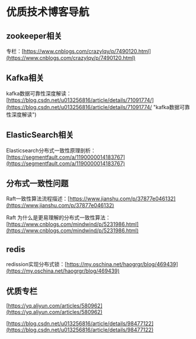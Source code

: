 # 优质技术博客导航

## zookeeper相关

专栏：[https://www.cnblogs.com/crazylqy/p/7490120.html](https://www.cnblogs.com/crazylqy/p/7490120.html)

## Kafka相关

kafka数据可靠性深度解读：[https://blog.csdn.net/u013256816/article/details/71091774/](https://blog.csdn.net/u013256816/article/details/71091774/ "kafka数据可靠性深度解读")

## ElasticSearch相关

Elasticsearch分布式一致性原理剖析：[https://segmentfault.com/a/1190000014183767](https://segmentfault.com/a/1190000014183767)

## 分布式一致性问题

Raft一致性算法流程描述：[https://www.jianshu.com/p/37877e046132](https://www.jianshu.com/p/37877e046132)

Raft 为什么是更易理解的分布式一致性算法：[https://www.cnblogs.com/mindwind/p/5231986.html](https://www.cnblogs.com/mindwind/p/5231986.html)

## redis

redission实现分布式锁：[https://my.oschina.net/haogrgr/blog/469439](https://my.oschina.net/haogrgr/blog/469439)

## 优质专栏

[https://yq.aliyun.com/articles/580962](https://yq.aliyun.com/articles/580962)

[https://blog.csdn.net/u013256816/article/details/98477122](https://blog.csdn.net/u013256816/article/details/98477122)

